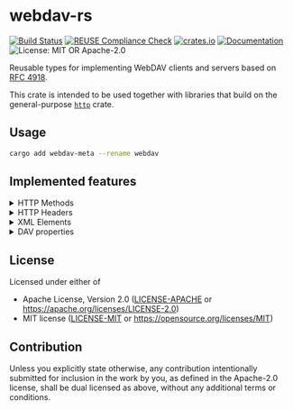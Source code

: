 <!--
SPDX-FileCopyrightText: d-k-bo <d-k-bo@mailbox.org>

SPDX-License-Identifier: CC0-1.0
-->

# webdav-rs

[![Build Status][ci-badge]][ci-link]
[![REUSE Compliance Check][reuse-badge]][reuse-link]
[![crates.io][crates-badge]][crates-link]
[![Documentation][docs-badge]][docs-link]
![License: MIT OR Apache-2.0][license-badge]

[ci-badge]: https://github.com/d-k-bo/webdav-rs/actions/workflows/ci.yaml/badge.svg?branch=main
[ci-link]: https://github.com/d-k-bo/webdav-rs/actions?query=workflow%3ACI
[reuse-badge]: https://github.com/d-k-bo/webdav-rs/actions/workflows/reuse.yaml/badge.svg?branch=main
[reuse-link]: https://reuse.software/
[crates-badge]: https://img.shields.io/crates/v/webdav-meta
[crates-link]: https://lib.rs/crates/webdav-meta
[docs-badge]: https://img.shields.io/docsrs/webdav-meta
[docs-link]: https://docs.rs/webdav-meta
[license-badge]: https://img.shields.io/crates/l/webdav-meta

<!-- cargo-rdme start -->

Reusable types for implementing WebDAV clients and servers based on
[RFC 4918][rfc].

This crate is intended to be used together with libraries that build on the
general-purpose [`http`][http] crate.

[rfc]: http://webdav.org/specs/rfc4918.html
[http]: https://docs.rs/http/latest/http/

## Usage

```sh
cargo add webdav-meta --rename webdav
```

## Implemented features

<details>
    <summary>HTTP Methods</summary>

HTTP methods are currently defined as static variables, but should be moved
to constants in the future.

- [X] `PROPFIND`
- [X] `PROPPATCH`
- [X] `MKCOL`
- [X] `COPY`
- [X] `MOVE`
- [X] `LOCK`
- [X] `UNLOCK`

</details>
<details>
    <summary>HTTP Headers</summary>

- [X] `DAV`
- [X] `Depth`
- [X] `Destination`
- [X] `If`
- [X] `Lock-Token`
- [X] `Overwrite`
- [X] `Timeout`

</details>
<details>
    <summary>XML Elements</summary>

- [ ] `activelock`
- [X] `allprop`: internally implemented for
  `Propfind`
- [X] `collection`: internally implemented for
  `ResourceType`
- [ ] `depth`
- [ ] `error`: currently just a string
- [ ] `exclusive`
- [X] `href`
- [X] `include`
- [ ] `location`
- [ ] `lockentry`
- [ ] `lockinfo`
- [ ] `lockroot`
- [ ] `lockscope`
- [ ] `locktoken`
- [ ] `locktype`
- [X] `multistatus`
- [ ] `owner`
- [X] `prop`
- [ ] `propertyupdate`
- [X] `propfind`
- [X] `propname`: internally implemented for
  `Propfind`
- [X] `propstat`
- [ ] `remove`
- [X] `response`
- [ ] `responsedescription`: currently just a string
- [ ] `set`
- [ ] `shared`
- [ ] `status`
- [ ] `timeout`
- [ ] `write`

</details>
<details>
    <summary>DAV properties</summary>

- [X] `creationdate`
- [X] `displayname`
- [X] `getcontentlanguage`
- [X] `getcontentlength`
- [X] `getcontenttype`
- [X] `getetag`
- [X] `getlastmodified`
- [X] `lockdiscovery`
- [X] `resourcetype`
- [X] `supportedlock`

</details>

<!-- cargo-rdme end -->

## License

Licensed under either of

- Apache License, Version 2.0 ([LICENSE-APACHE](LICENSE-APACHE) or https://apache.org/licenses/LICENSE-2.0)
- MIT license ([LICENSE-MIT](LICENSE-MIT) or https://opensource.org/licenses/MIT)

## Contribution

Unless you explicitly state otherwise, any contribution intentionally submitted
for inclusion in the work by you, as defined in the Apache-2.0 license, shall be
dual licensed as above, without any additional terms or conditions.
